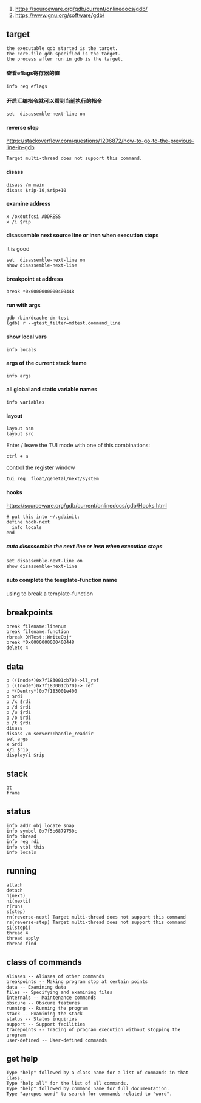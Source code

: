 1. https://sourceware.org/gdb/current/onlinedocs/gdb/
1. https://www.gnu.org/software/gdb/

## target
```
the executable gdb started is the target.
the core-file gdb specified is the target.
the process after run in gdb is the target.
```

#### 查看eflags寄存器的值
```
info reg eflags
```

#### 开启汇编指令就可以看到当前执行的指令

```
set  disassemble-next-line on
```

#### reverse step
https://stackoverflow.com/questions/1206872/how-to-go-to-the-previous-line-in-gdb
```
Target multi-thread does not support this command.
```

#### disass
```
disass /m main
disass $rip-10,$rip+10
```
  
#### examine address
```
x /oxdutfcsi ADDRESS
x /i $rip
```

#### disassemble next source line or insn when execution stops
it is good
```
set  disassemble-next-line on
show disassemble-next-line
```

#### breakpoint at address
```
break *0x0000000000400448
```

#### run with args
```
gdb /bin/dcache-dm-test
(gdb) r --gtest_filter=mdtest.command_line
```
#### show local vars
```
info locals
```

#### args of the current stack frame
```
info args
```

#### all global and static variable names
```
info variables
```

#### layout 
```
layout asm
layout src
```
Enter / leave the TUI mode with one of this combinations:
```
ctrl + a
```
control the register window
```
tui reg  float/genetal/next/system
```

#### hooks
https://sourceware.org/gdb/current/onlinedocs/gdb/Hooks.html
```
# put this into ~/.gdbinit:
define hook-next
  info locals
end
```
  
##### auto disassemble the next line or insn when execution stops
```
set disassemble-next-line on
show disassemble-next-line
```
#### auto complete the template-function name 

using <tab> to break a template-function
  
## breakpoints
```
break filename:linenum
break filename:function
rbreak DMTest::WriteObj*
break *0x0000000000400448
delete 4
```

## data
```
p ((Inode*)0x7f183001cb70)->ll_ref
p ((Inode*)0x7f183001cb70)->_ref
p *(Dentry*)0x7f183001e400
p $rdi
p /x $rdi
p /d $rdi
p /u $rdi
p /o $rdi
p /t $rdi
disass
disass /m server::handle_readdir
set args
x $rdi
x/i $rip
display/i $rip
```

## stack
```
bt
frame
```

## status
```
info addr obj_locate_snap
info symbol 0x7f5b6879750c 
info thread
info reg rdi
info vtbl this
info locals
```

## running
```
attach
detach
n(next)
ni(nexti)
r(run)
s(step)
rn(reverse-next) Target multi-thread does not support this command
rs(reverse-step) Target multi-thread does not support this command
si(stepi)
thread 4
thread apply
thread find
```

## class of commands
```
aliases -- Aliases of other commands
breakpoints -- Making program stop at certain points
data -- Examining data
files -- Specifying and examining files
internals -- Maintenance commands
obscure -- Obscure features
running -- Running the program
stack -- Examining the stack
status -- Status inquiries
support -- Support facilities
tracepoints -- Tracing of program execution without stopping the program
user-defined -- User-defined commands
```
  
## get help
```
Type "help" followed by a class name for a list of commands in that class.
Type "help all" for the list of all commands.
Type "help" followed by command name for full documentation.
Type "apropos word" to search for commands related to "word".
```
